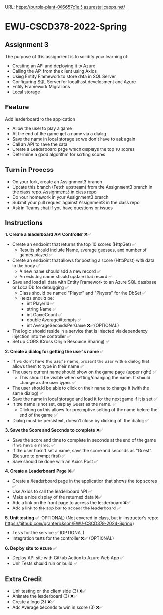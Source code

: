 URL:
https://purple-plant-006657c1e.5.azurestaticapps.net/

# EWU-CSCD378-2022-Spring

## Assignment 3

The purpose of this assignment is to solidify your learning of:
- Creating an API and deploying it to Azure
- Calling the API from the client using Axios
- Using Entity Framework to store data in SQL Server
- Configuring SQL Server for localhost development and Azure
- Entity Framework Migrations
- Local storage

## Feature
Add leaderboard to the application
- Allow the user to play a game
- At the end of the game get a name via a dialog
- Save the name in local storage so we don't have to ask again
- Call an API to save the data
- Create a Leaderboard page which displays the top 10 scores
- Determine a good algorithm for sorting scores

## Turn in Process
- On your fork, create an Assignment3 branch 
- Update this branch (Fetch upstream) from the Assignment3 branch in the class repo. [Assignment3 in class repo](https://github.com/IntelliTect-Samples/EWU-CSCD379-2022-Spring/tree/Assignment3)
- Do your homework in your Assignment3 branch
- Submit your pull request against Assignment3 in the class repo
- Ask in Teams chat if you have questions or issues

## Instructions

**1. Create a leaderboard API Controller** ❌✅
- Create an endpoint that returns the top 10 scores (HttpGet) ✅
  - Results should include Name, average guesses, and number of games played ✅
- Create an endpoint that allows for posting a score (HttpPost) with data in the body ✅
  - A new name should add a new record ✅
  - An existing name should update that record ✅
- Save and load all data with Entity Framework to an Azure SQL database or LocalDb for debugging ✅
  - Class should be named "Player" and "Players" for the DbSet ✅
  - Fields should be: 
    - int PlayerId ✅
    - string Name ✅
    - int GameCount ✅
    - double AverageAttempts ✅
    - int AverageSecondsPerGame ❌✅(OPTIONAL)
- The logic should reside in a service that is injected via dependency injection into the controller ✅
- Set up CORS (Cross Origin Resource Sharing) ✅

**2. Create a dialog for getting the user's name** ✅
- If we don't have the user's name, present the user with a dialog that allows them to type in their name ✅
- The users current name should show on the game page (upper right) ✅
  - This should be visible when setting/changing the name. It should change as the user types ✅
- The user should be able to click on their name to change it (with the same dialog) ✅
- Save the name in local storage and load it for the next game if it is set ✅
- If the name is not set, display Guest as the name. ✅
  - Clicking on this allows for preemptive setting of the name before the end of the game ✅
- Dialog must be persistent, doesn't close by clicking off the dialog ✅

**3. Save the Score and Seconds to complete** ❌✅
- Save the score and time to complete in seconds at the end of the game if we have a name. ✅
- If the user hasn't set a name, save the score and seconds as "Guest". (Be sure to prompt first) ✅
- Save should be done with an Axios Post ✅

**4. Create a Leaderboard Page** ❌✅
- Create a /leaderboard page in the application that shows the top scores ✅
- Use Axios to call the leaderboard API ✅
- Make a nice display of the returned data ❌✅
- Add a link on the front page to access the leaderboard ❌✅
- Add a link to the app bar to access the leaderboard ✅

**5. Unit testing** ✅ (OPTIONAL) (Not covered in class, but in instructor's repo: https://github.com/granterickson/EWU-CSCD379-2024-Spring)
- Tests for the service ✅ (OPTIONAL)
- Integration tests for the controller ❌✅ (OPTIONAL)

**6. Deploy site to Azure** ✅
- Deploy API site with Github Action to Azure Web App ✅
- Unit Tests should run on build ✅


## Extra Credit

- Unit testing on the client side (3) ❌✅
- Animate the leaderboard (3) ❌✅
- Create a logo (3) ❌✅
- Add Average Seconds to win in score (3) ❌✅
